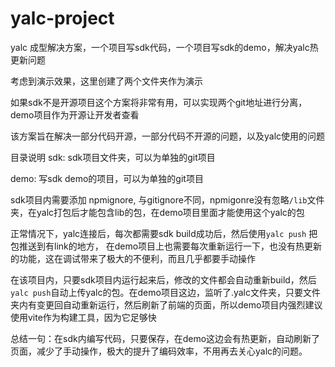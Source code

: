 # yalc-project
yalc 成型解决方案，一个项目写sdk代码，一个项目写sdk的demo，解决yalc热更新问题

考虑到演示效果，这里创建了两个文件夹作为演示

如果sdk不是开源项目这个方案将非常有用，可以实现两个git地址进行分离，demo项目作为开源让开发者查看

该方案旨在解决一部分代码开源，一部分代码不开源的问题，以及yalc使用的问题

目录说明
sdk: sdk项目文件夹，可以为单独的git项目

demo: 写sdk demo的项目，可以为单独的git项目

sdk项目内需要添加 npmignore, 与gitignore不同，npmigonre没有忽略`/lib`文件夹，在yalc打包后才能包含lib的包，在demo项目里面才能使用这个yalc的包

正常情况下，yalc连接后，每次都需要sdk build成功后，然后使用`yalc push` 把包推送到有link的地方，
在demo项目上也需要每次重新运行一下，也没有热更新的功能，这在调试带来了极大的不便利，而且几乎都要手动操作

在该项目内，只要sdk项目内运行起来后，修改的文件都会自动重新build，然后`yalc push`自动上传yalc的包。在demo项目这边，监听了.yalc文件夹，只要文件夹内有变更回自动重新运行，然后刷新了前端的页面，所以demo项目内强烈建议使用vite作为构建工具，因为它足够快

总结一句：在sdk内编写代码，只要保存，在demo这边会有热更新，自动刷新了页面，减少了手动操作，极大的提升了编码效率，不用再去关心yalc的问题。
